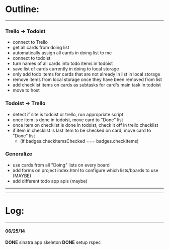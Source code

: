 # Outline:
---------

### Trello -> Todoist
- connect to Trello
- get all cards from doing list
- automatically assign all cards in doing list to me
- connect to todoist
- turn names of all cards into todo items in todoist
- save list of cards currently in doing to local storage
- only add todo items for cards that are not already in list in local storage
- remove items from local storage once they have been removed from list
- add checklist items on cards as subtasks for card's main task in todoist
- move to host

### Todoist -> Trello 
- detect if site is todoist or trello, run appropriate script
- once item is done in todoist, move card to "Done" list
- once item on checklist is done in todoist, check it off in trello checklist
- if item in checklist is last item to be checked on card, move card to "Done" list
  - (if badges.checkItemsChecked === badges.checkItems) 

### Generalize 
- use cards from all "Doing" lists on every board
- add forms on project index.html to configure which lists/boards to use (MAYBE)
- add different todo app apis (maybe)


_______________________________________________________________________________
_______________________________________________________________________________

# Log:
---------

#### 06/25/14 
__DONE__ sinatra app skeleton
__DONE__ setup rspec 

